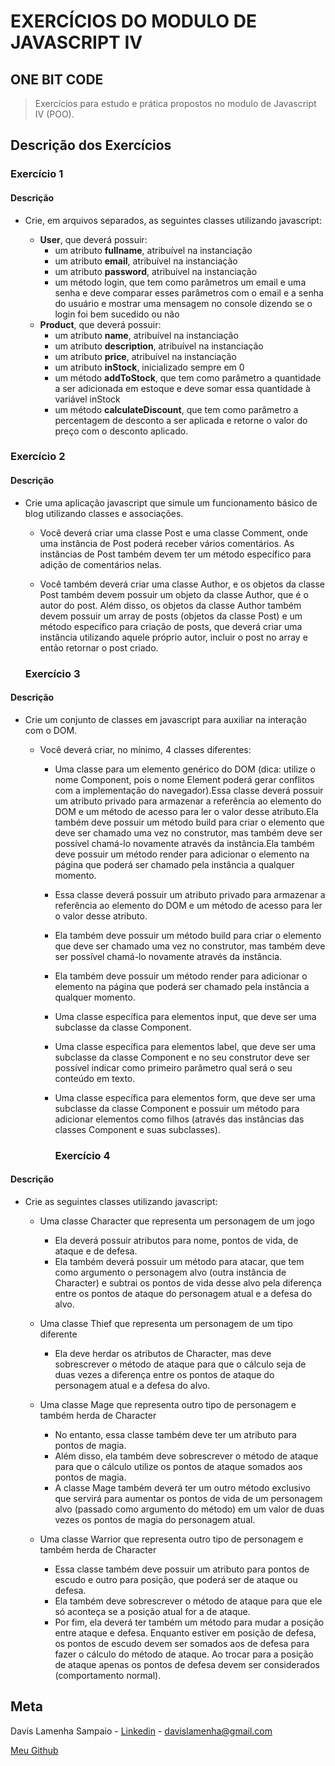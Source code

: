 # EXERCÍCIOS DO MODULO DE JAVASCRIPT IV

## ONE BIT CODE

> Exercícios para estudo e prática propostos no modulo de Javascript IV (POO).

## Descrição dos Exercícios

### Exercício 1

#### Descrição

- Crie, em arquivos separados, as seguintes classes utilizando javascript:

  - **User**, que deverá possuir:
    - um atributo **fullname**, atribuível na instanciação
    - um atributo **email**, atribuível na instanciação
    - um atributo **password**, atribuível na instanciação
    - um método login, que tem como parâmetros um email e uma senha e deve comparar esses parâmetros com o email e a senha do usuário e mostrar uma mensagem no console dizendo se o login foi bem sucedido ou não
  - **Product**, que deverá possuir:
    - um atributo **name**, atribuível na instanciação
    - um atributo **description**, atribuível na instanciação
    - um atributo **price**, atribuível na instanciação
    - um atributo **inStock**, inicializado sempre em 0
    - um método **addToStock**, que tem como parâmetro a quantidade a ser adicionada em estoque e deve somar essa quantidade à variável inStock
    - um método **calculateDiscount**, que tem como parâmetro a percentagem de desconto a ser aplicada e retorne o valor do preço com o desconto aplicado.

### Exercício 2

#### Descrição

- Crie uma aplicação javascript que simule um funcionamento básico de blog utilizando classes e associações.

  - Você deverá criar uma classe Post e uma classe Comment, onde uma instância de Post poderá receber vários comentários. As instâncias de Post também devem ter um método específico para adição de comentários nelas.

  - Você também deverá criar uma classe Author, e os objetos da classe Post também devem possuir um objeto da classe Author, que é o autor do post. Além disso, os objetos da classe Author também devem possuir um array de posts (objetos da classe Post) e um método específico para criação de posts, que deverá criar uma instância utilizando aquele próprio autor, incluir o post no array e então retornar o post criado.

  ### Exercício 3

#### Descrição

- Crie um conjunto de classes em javascript para auxiliar na interação com o DOM.

  - Você deverá criar, no mínimo, 4 classes diferentes:

    - Uma classe para um elemento genérico do DOM (dica: utilize o nome Component, pois o nome Element poderá gerar conflitos com a implementação do navegador).Essa classe deverá possuir um atributo privado para armazenar a referência ao elemento do DOM e um método de acesso para ler o valor desse atributo.Ela também deve possuir um método build para criar o elemento que deve ser chamado uma vez no construtor, mas também deve ser possível chamá-lo novamente através da instância.Ela também deve possuir um método render para adicionar o elemento na página que poderá ser chamado pela instância a qualquer momento.
    - Essa classe deverá possuir um atributo privado para armazenar a referência ao elemento do DOM e um método de acesso para ler o valor desse atributo.
    - Ela também deve possuir um método build para criar o elemento que deve ser chamado uma vez no construtor, mas também deve ser possível chamá-lo novamente através da instância.
    - Ela também deve possuir um método render para adicionar o elemento na página que poderá ser chamado pela instância a qualquer momento.
    - Uma classe específica para elementos input, que deve ser uma subclasse da classe Component.
    - Uma classe específica para elementos label, que deve ser uma subclasse da classe Component e no seu construtor deve ser possível indicar como primeiro parâmetro qual será o seu conteúdo em texto.
    - Uma classe específica para elementos form, que deve ser uma subclasse da classe Component e possuir um método para adicionar elementos como filhos (através das instâncias das classes Component e suas subclasses).

      ### Exercício 4

#### Descrição

- Crie as seguintes classes utilizando javascript:

  - Uma classe Character que representa um personagem de um jogo

    - Ela deverá possuir atributos para nome, pontos de vida, de ataque e de defesa.
    - Ela também deverá possuir um método para atacar, que tem como argumento o personagem alvo (outra instância de Character) e subtrai os pontos de vida desse alvo pela diferença entre os pontos de ataque do personagem atual e a defesa do alvo.

  - Uma classe Thief que representa um personagem de um tipo diferente

    - Ela deve herdar os atributos de Character, mas deve sobrescrever o método de ataque para que o cálculo seja de duas vezes a diferença entre os pontos de ataque do personagem atual e a defesa do alvo.

  - Uma classe Mage que representa outro tipo de personagem e também herda de Character

    - No entanto, essa classe também deve ter um atributo para pontos de magia.
    - Além disso, ela também deve sobrescrever o método de ataque para que o cálculo utilize os pontos de ataque somados aos pontos de magia.
    - A classe Mage também deverá ter um outro método exclusivo que servirá para aumentar os pontos de vida de um personagem alvo (passado como argumento do método) em um valor de duas vezes os pontos de magia do personagem atual.

  - Uma classe Warrior que representa outro tipo de personagem e também herda de Character
    - Essa classe também deve possuir um atributo para pontos de escudo e outro para posição, que poderá ser de ataque ou defesa.
    - Ela também deve sobrescrever o método de ataque para que ele só aconteça se a posição atual for a de ataque.
    - Por fim, ela deverá ter também um método para mudar a posição entre ataque e defesa. Enquanto estiver em posição de defesa, os pontos de escudo devem ser somados aos de defesa para fazer o cálculo do método de ataque. Ao trocar para a posição de ataque apenas os pontos de defesa devem ser considerados (comportamento normal).

## Meta

Davis Lamenha Sampaio - [Linkedin](https://www.linkedin.com/in/davislamenha/) - davislamenha@gmail.com

[Meu Github](https://github.com/davislamenha)
